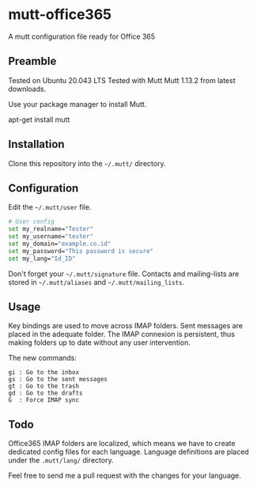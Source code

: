 mutt-office365
==============

A mutt configuration file ready for Office 365

## Preamble

Tested on Ubuntu 20.043 LTS
Tested with Mutt Mutt 1.13.2 from latest downloads.

Use your package manager to install Mutt.

apt-get install mutt


## Installation


Clone this repository into the `~/.mutt/` directory.

## Configuration

Edit the `~/.mutt/user` file.

```bash
# User config
set my_realname="Tester"
set my_username="tester"
set my_domain="example.co.id"
set my_password="This password is secure"
set my_lang="Id_ID"
```

Don't forget your `~/.mutt/signature` file.
Contacts and mailing-lists are stored in `~/.mutt/aliases` and `~/.mutt/mailing_lists`.

## Usage

Key bindings are used to move across IMAP folders. Sent messages are placed in
the adequate folder. The IMAP connexion is persistent, thus making folders up to date without
any user intervention.

The new commands:
```
gi : Go to the inbox
gs : Go to the sent messages
gt : Go to the trash
gd : Go to the drafts
G  : Force IMAP sync
```

## Todo

Office365 IMAP folders are localized, which means we have to create dedicated config
files for each language. Language definitions are placed under the `.mutt/lang/`
directory.

Feel free to send me a pull request with the changes for your language.

